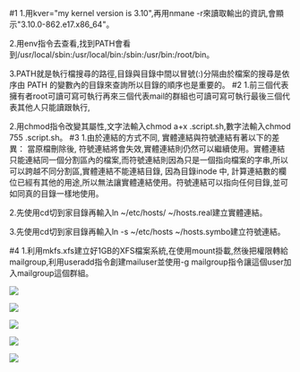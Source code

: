 #1
1.用kver="my kernel version is 3.10",再用nmane -r來讀取輸出的資訊,會顯示"3.10.0-862.e17.x86_64"。

2.用env指令去查看,找到PATH會看到/usr/local/sbin:/usr/local/bin:/sbin:/usr/bin:/root/bin。

3.PATH就是執行檔搜尋的路徑,目錄與目錄中間以冒號(:)分隔由於檔案的搜尋是依序由 PATH 的變數內的目錄來查詢所以目錄的順序也是重要的。
#2
1.前三個代表擁有者root可讀可寫可執行再來三個代表mail的群組也可讀可寫可執行最後三個代表其他人只能讀跟執行,

2.用chmod指令改變其屬性,文字法輸入chmod a+x .script.sh,數字法輸入chmod 755 .script.sh。
#3
1.由於連結的方式不同, 實體連結與符號連結有著以下的差異：
當原檔刪除後, 符號連結將會失效,實體連結則仍然可以繼續使用。實體連結只能連結同一個分割區內的檔案,而符號連結則因為只是一個指向檔案的字串,所以可以跨越不同分割區,實體連結不能連結目錄, 因為目錄inode 中, 計算連結數的欄位已經有其他的用途,所以無法讓實體連結使用。符號連結可以指向任何目錄,並可如同真的目錄一樣地使用。

2.先使用cd切到家目錄再輸入ln ~/etc/hosts/ ~/hosts.real建立實體連結。

3.先使用cd切到家目錄再輸入ln -s ~/etc/hosts ~/hosts.symbo建立符號連結。

#4
1.利用mkfs.xfs建立好1GB的XFS檔案系統,在使用mount掛載,然後把權限轉給mailgroup,利用useradd指令創建mailuser並使用-g mailgroup指令讓這個user加入mailgroup這個群組。



![](https://ppt.cc/fGbSQx@.png)

![](https://ppt.cc/feH0mx@.png)

![](https://ppt.cc/fRnDTx@.png)

![](https://ppt.cc/fWPbOx@.png)

![](https://ppt.cc/fnCBMx@.png)